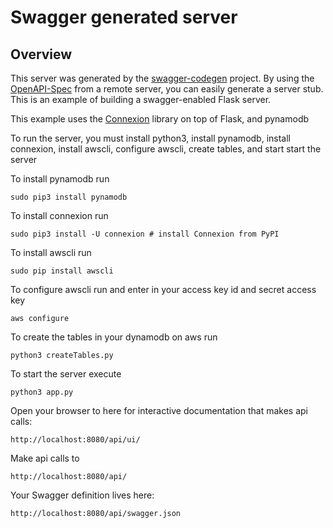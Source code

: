 # Swagger generated server

## Overview
This server was generated by the [swagger-codegen](https://github.com/swagger-api/swagger-codegen) project. By using the
[OpenAPI-Spec](https://github.com/swagger-api/swagger-core/wiki) from a remote server, you can easily generate a server stub.  This
is an example of building a swagger-enabled Flask server.

This example uses the 
[Connexion](https://github.com/zalando/connexion) library on top of Flask, and pynamodb

To run the server, you must install python3, install pynamodb, install connexion, install awscli, configure awscli, create tables, and start start the server

To install pynamodb run
```
sudo pip3 install pynamodb
```
To install connexion run
```
sudo pip3 install -U connexion # install Connexion from PyPI
```
To install awscli run
```
sudo pip install awscli
```
To configure awscli run and enter in your access key id and secret access key
```
aws configure
```
To create the tables in your dynamodb on aws run 
```
python3 createTables.py
```
To start the server execute
```
python3 app.py
```

Open your browser to here for interactive documentation that makes api calls:

```
http://localhost:8080/api/ui/
```

Make api calls to
```
http://localhost:8080/api/
```

Your Swagger definition lives here:

```
http://localhost:8080/api/swagger.json
```

